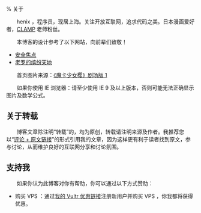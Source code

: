 % 关于

　　henix ，程序员，现居上海。关注开放互联网，追求代码之美。日本漫画爱好者，[CLAMP](https://clamp-net.com/) 老师粉丝。

　　本博客的设计参考了以下网站，向前辈们致敬！

* [安全焦点](https://web.archive.org/web/20180224034738/http://xfocus.net/)
* [老罗的缤纷天地](https://web.archive.org/web/20180221085754/http://www.luocong.com/)

　　首页图片来源：[《魔卡少女樱》剧场版 1](https://movie.douban.com/subject/3117775/)

　　如果你使用 IE 浏览器：请至少使用 IE 9 及以上版本，否则可能无法正确显示图片及数学公式。

## 关于转载

　　博客文章除注明“转载”的，均为原创，转载请注明来源及作者。我推荐您以“[评论 + 原文链接](https://taiwan.chtsai.org/copyright/)”的形式引用我的文章，因为这样更有利于读者找到原文，参与讨论，从而维护良好的互联网分享和讨论氛围。

## 支持我

　　如果你认为此博客对你有帮助，你可以通过以下方式赞助：

* 购买 VPS ：通过[我的 Vultr 优惠链接](https://www.vultr.com/?ref=6921885)注册新用户并购买 VPS ，你我都将获得优惠。
